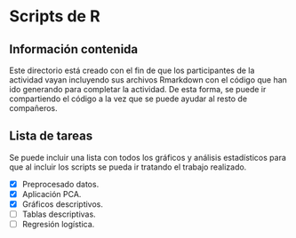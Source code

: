 # Scripts de R

## Información contenida

Este directorio está creado con el fin de que los participantes de la actividad vayan incluyendo sus archivos Rmarkdown con el código que han ido generando para completar la actividad. De esta forma, se puede ir compartiendo el código a la vez que se puede ayudar al resto de compañeros.

## Lista de tareas

Se puede incluir una lista con todos los gráficos y análisis estadísticos para que al incluir los scripts se pueda ir tratando el trabajo realizado.

- [X]  Preprocesado datos.
- [X]  Aplicación PCA.
- [X]  Gráficos descriptivos.
- [ ]  Tablas descriptivas.
- [ ]  Regresión logística.
